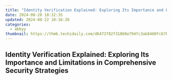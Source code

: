 ```yaml
---
title: "Identity Verification Explained: Exploring Its Importance and Limitations in Comprehensive Security Strategies"
date: 2024-08-20 18:32:35
updated: 2024-08-22 10:16:26
categories:
  - abbyy
thumbnail: https://thmb.techidaily.com/d6473782f31868e794fc3ab8460fc67b139be82f000417effd74e9124ff9dff3.jpg
---
```


## Identity Verification Explained: Exploring Its Importance and Limitations in Comprehensive Security Strategies



<ins class="adsbygoogle"
     style="display:block"
     data-ad-format="autorelaxed"
     data-ad-client="ca-pub-7571918770474297"
     data-ad-slot="1223367746"></ins>



<ins class="adsbygoogle"
     style="display:block"
     data-ad-client="ca-pub-7571918770474297"
     data-ad-slot="8358498916"
     data-ad-format="auto"
     data-full-width-responsive="true"></ins>
